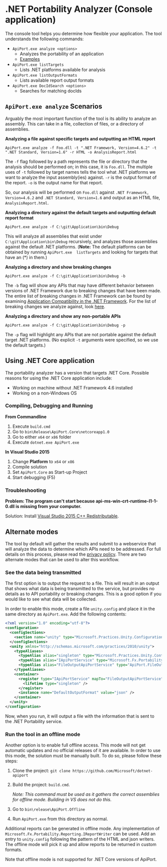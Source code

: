 # .NET Portability Analyzer (Console application)

The console tool helps you determine how flexible your application.  The tool 
understands the following commands:

  * `ApiPort.exe analyze <options>`
    * Analyzes the portability of an application
    * [Examples](#apiportexe-analyze-scenarios)
  * `ApiPort.exe listTargets`
    * Lists .NET platforms available for analysis
  * `ApiPort.exe listOutputFormats`
    * Lists available report output formats
  * `ApiPort.exe DocIdSearch <options>`
    * Searches for matching docIds

## `ApiPort.exe analyze` Scenarios

Arguably the most important function of the tool is its ability to analyze an 
assembly. This can take in a file, collection of files, or a directory of 
assemblies.  

**Analyzing a file against specific targets and outputting an HTML report**

```
ApiPort.exe analyze -f Foo.dll -t ".NET Framework, Version=4.6.2" -t 
".NET Standard, Version=1.6" -r HTML -o AnalysisReport.html
```

The `-f` flag followed by a path represents the file or directory that the
analysis should be performed on; in this case, it is `Foo.dll`.  The multiple
uses of `-t` followed by target names tells the tool what .NET platforms we want
to analyze the input assembly(ies) against. `-r` is the output format of the
report. `-o` is the output name for that report.  

So, our analysis will be performed on `Foo.dll` against 
`.NET Framework, Version=4.6.2` and `.NET Standard, Version=1.6` and output as
an HTML file, `AnalysisReport.html`.

**Analyzing a directory against the default targets and outputting default 
report format**

```
ApiPort.exe analyze -f C:\git\Application\bin\Debug
```

This will analyze all assemblies that exist under `C:\git\Application\bin\Debug`
recursively, and analyzes those assemblies against the default .NET platforms. 
(**Note:** The default platforms can be obtained by running `ApiPort.exe 
listTargets` and looking for targets that have an (\*) in them.)

**Analyzing a directory and show breaking changes**

```
ApiPort.exe analyze -f C:\git\Application\bin\Debug -b
```

The `-b` flag will show any APIs that may have different behavior between 
versions of .NET Framework due to breaking changes that have been made.  The 
entire list of breaking changes in .NET Framework can be found by examining 
[Application Compatibility in the .NET Framework][Breaking Changes]. For the 
list of breaking changes we analyze against, look [here](BreakingChanges.md).

**Analyzing a directory and show any non-portable APIs**

```
ApiPort.exe analyze -f C:\git\Application\bin\Debug -p
```

The `-p` flag will highlight any APIs that are not portable against the default
target .NET platforms. (No explicit `-t` arguments were specified, so we use the
default targets.)

## Using .NET Core application

The portability analyzer has a version that targets .NET Core. Possible reasons
for using the .NET Core application include:

* Working on machine without .NET Framework 4.6 installed
* Working on a non-Windows OS

### Compiling, Debugging and Running

**From Commandline**

1. Execute `build.cmd`
2. Go to `bin\Release\ApiPort.Core\netcoreapp1.0`
3. Go to either `x64` or `x86` folder
4. Execute `dotnet.exe ApiPort.exe`

**In Visual Studio 2015**

1. Change **Platform** to `x64` or `x86`
2. Compile solution
3. Set `ApiPort.Core` as Start-up Project
4. Start debugging (F5)

### Troubleshooting

**Problem: The program can't start because api-ms-win-crt-runtime-l1-1-0.dll is missing
from your computer.**

Solution: Install [Visual Studio 2015 C++ Redistributable][VS2015 C++ Redistributable].

## Alternate modes

The tool by default will gather the results and submit to a webservice that will
analyze the data to determine which APIs need to be addressed. For full details
on this process, please read the [privacy policy][Privacy Policy].  There are 
two alternate modes that can be used to alter this workflow. 

### See the data being transmitted

The first option is to output the request to a file. This will result in an 
output that shows what data is being transmitted to the service, but provides no
details as to API portability or breaking changes. This is a good option if you
would like to see what data will be collected.

In order to enable this mode, create a file `unity.config` and place it in the
same directory as `ApiPort.exe`. Add the following contents:

```xml
<?xml version="1.0" encoding="utf-8"?>
<configuration>
  <configSections>
    <section name="unity" type="Microsoft.Practices.Unity.Configuration.UnityConfigurationSection, Microsoft.Practices.Unity.Configuration"/>
  </configSections>
  <unity xmlns="http://schemas.microsoft.com/practices/2010/unity">
    <typeAliases>
      <typeAlias alias="singleton" type="Microsoft.Practices.Unity.ContainerControlledLifetimeManager, Microsoft.Practices.Unity" />
      <typeAlias alias="IApiPortService" type="Microsoft.Fx.Portability.IApiPortService, Microsoft.Fx.Portability" />
      <typeAlias alias="FileOutputApiPortService" type="ApiPort.FileOutputApiPortService, ApiPort" />
    </typeAliases>
    <container>
      <register type="IApiPortService" mapTo="FileOutputApiPortService"  >
        <lifetime type="singleton" />
      </register>
      <instance name="DefaultOutputFormat" value="json" />
    </container>
  </unity>
</configuration>
```

Now, when you run, it will output a file with the information that is sent to 
the .NET Portability service.

### Run the tool in an offline mode

Another option is to enable full offline access. This mode will not get 
automatic updates and no official releases of it are available. In order to use
this mode, the solution must be manually built. To do so, please follow these
steps:

1. Clone the project: `git clone https://github.com/Microsoft/dotnet-apiport`
2. Build the project: `build.cmd`. 

    *Note: This command must be used as it gathers the correct assemblies for offline mode. Building in VS does not do this.*
    
3. Go to `bin\release\ApiPort.Offline`
4. Run `ApiPort.exe` from this directory as normal.

Additional reports can be generated in offline mode. Any implementation of 
`Microsoft.Fx.Portability.Reporting.IReportWriter` can be used. Add an entry to
`unity.config` following the pattern of the HTML and json writers. The offline 
mode will pick it up and allow reports to be returned in custom formats.

Note that offline mode is not supported for .NET Core versions of ApiPort.

[Breaking Changes]: https://msdn.microsoft.com/en-US/library/dn458358(v=vs.110).aspx
[Issue #2311]: https://github.com/dotnet/cli/issues/2311
[Privacy Policy]:/docs/LicenseTerms/Microsoft%20.NET%20Portability%20Analyzer%20Privacy%20Statement.txt
[VS2015 C++ Redistributable]: https://www.microsoft.com/en-us/download/details.aspx?id=53587